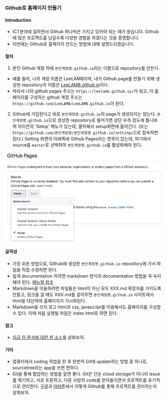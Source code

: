 ### Github로 홈페이지 만들기

#### Introduction
- ICT분야에 일하면서 Github 하나씩은 가지고 있어야 되는 때가 왔습니다. Github에 많은 프로젝트를 남길수록 다양한 경험을 하였다는 것을 증명합니다.
- 이번에는 Github로 홈페이지 만드는 방법에 대해 설명드리겠습니다.

#### 절차
1. 본인 Github 계정 하에 `본인계정명.github.io`라는 이름으로 repository를 만든다.
  - 예를 들어, 나의 계정 이름은 LeeLAMB이며, 내가 Github page를 만들기 위해 생성한 repository의 이름은 [LeeLAMB.github.io](https://LeeLAMB.github.io)이다.
  - 따라서 나의 github pages 주소는 `https://leelamb.github.io/`가 되고, 이 홈페이지를 구성하는 github 계정 주소는 `https://github.com/LeeLAMB/LeeLAMB.github.io`이 된다.
2. Github에 가입한다고 바로 `본인계정명.github.io`의 page가 생성되지는 않는다. `본인계정명.github.io`으로 생성한 repository로 들어가면 상단 우측 정도에 톱니바퀴 아이콘의 'Setup' 메뉴가 있는데, 클릭해서 setup화면에 들어간다. (또는 `https://github.com/본인계정명/본인계정명.github.io/settings`으로 접속하면 된다.) Setting 화면의 아래쪽에 Github Pages라는 항목이 있는데, 여기에서 source를 `master`로 선택하여 `본인계정명.github.io`를 활성화해야 된다.

![Github Pages 활성화하는 setting 화면 예](GithubHomepageSetting.png)

#### 글작성
- 가장 쉬운 방법으로, Github에 생성한 `본인계정명.github.io` repository에 가서 파일을 직접 수정하면 된다.
- 쉽게 documentation 하려면 markdown 방식의 documentation 방법을 꼭 숙지해야 된다. [매뉴얼 참조](https://guides.github.com/features/mastering-markdown/)
- Markdown을 이용하려면 파일들은 html이 아닌 모두 XXX.md 확장자를 가지도록 만들고, 링크를 걸 때도 XXX.md를 걸어주면 `본인계정명.github.io` 사이트에서 html을 대신하여 홈페이지가 가시화된다.
- Markdown을 쓰지 않고 html과 css, javascript를 이용해서도 홈페이지를 구성할 수 있다. 이때 처음 실행될 파일은 index.html로 하면 된다.

#### 참고
- [지금 이 문서에 대한 원 소스](https://github.com/LeeLAMB/LeeLAMB.github.io)를 살펴보자.

#### 기타
- 컴퓨터에서 coding 작업을 한 후 한번씩 Git에 update하는 방법 중 하나로, sourcetree라는 app을 쓰면 편하다.
- Git을 통해 협업하는 방법을 알면 좋다. Git은 단순 cloud storage가 아니라 issue를 제기하고, 서로 토론하고, 다른 사람의 code를 받아들이면서 프로젝트를 유기적으로 관리한다. [구글](https://github.com/google)과 [아마존](https://github.com/amzn)에서 어떻게 Github를 통해 프로젝트를 관리하는지 살펴보자.
